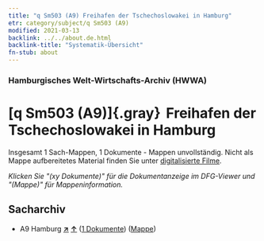 ```yaml
---
title: "q Sm503 (A9) Freihafen der Tschechoslowakei in Hamburg"
etr: category/subject/q Sm503 (A9)
modified: 2021-03-13
backlink: ../../about.de.html
backlink-title: "Systematik-Übersicht"
fn-stub: about
---
```


### Hamburgisches Welt-Wirtschafts-Archiv (HWWA)
# [q Sm503 (A9)]{.gray}&#8201; Freihafen der Tschechoslowakei in Hamburg&#160; 




Insgesamt 1 Sach-Mappen, 1 Dokumente - Mappen unvollständig.
Nicht als Mappe aufbereitetes Material finden Sie unter [digitalisierte Filme](/film/h1_sh).

_Klicken Sie "(xy Dokumente)" für die Dokumentanzeige im DFG-Viewer und "(Mappe)" für Mappeninformation._

## Sacharchiv



- A9 Hamburg [**&nearr;**](../../../geo/i/140905/about.de.html "Hamburg (alle Mappen)") [**&uarr;**](../../../geo/about.de.html#A9 "Ländersystematik") (<a href="https://pm20.zbw.eu/dfgview/sh/140905,146076" title="über: Hamburg : Freihafen der Tschechoslowakei in Hamburg" target="_blank">1 Dokumente</a>) ([Mappe](../../../../folder/sh/1409xx/140905/1460xx/146076/about.de.html))


